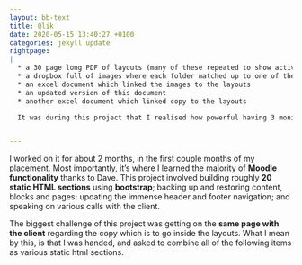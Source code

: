 ```yaml
---
layout: bb-text
title: Qlik
date: 2020-05-15 13:40:27 +0100
categories: jekyll update
rightpage:
|
  * a 30 page long PDF of layouts (many of these repeated to show active states etc)
  * a dropbox full of images where each folder matched up to one of the layouts
  * an excel document which linked the images to the layouts 
  * an updated version of this document
  * another excel document which linked copy to the layouts  

  It was during this project that I realised how powerful having 3 monitors is.


---
```

I worked on it for about 2 months, in the first couple months of my placement. Most importantly, it’s where I learned the majority of **Moodle functionality** thanks to Dave. This project involved building roughly **20 static HTML sections** using **bootstrap**; backing up and restoring content, blocks and pages; updating the immense header and footer navigation; and speaking on various calls with the client.  

The biggest challenge of this project was getting on the **same page with the client** regarding the copy which is to go inside the layouts. What I mean by this, is that I was handed, and asked to combine all of the following items as various static html sections.
